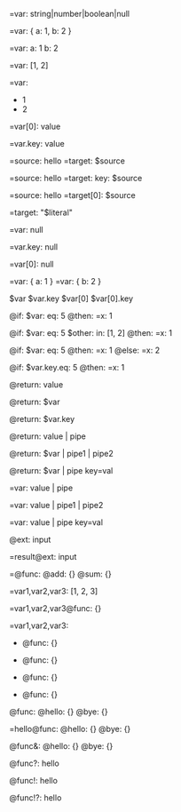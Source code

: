=var: string|number|boolean|null

=var: { a: 1, b: 2 }

=var:
  a: 1
  b: 2

=var: [1, 2]

=var:
  - 1
  - 2

=var[0]: value

=var.key: value

=source: hello
=target: $source

=source: hello
=target:
  key: $source

=source: hello
=target[0]: $source

=target: "$literal"

=var: null

=var.key: null

=var[0]: null

=var: { a: 1 }
=var: { b: 2 }

$var
$var.key
$var[0]
$var[0].key

@if:
  $var:
    eq: 5
@then:
  =x: 1

@if:
  $var:
    eq: 5
  $other:
    in: [1, 2]
@then:
  =x: 1

@if:
  $var:
    eq: 5
@then:
  =x: 1
@else:
  =x: 2

@if:
  $var.key.eq: 5
@then:
  =x: 1

@return: value

@return: $var

@return: $var.key

@return: value | pipe

@return: $var | pipe1 | pipe2

@return: $var | pipe key=val

=var: value | pipe

=var: value | pipe1 | pipe2

=var: value | pipe key=val

@ext: input

=result@ext: input

=@func:
  @add: {}
  @sum: {}

=var1,var2,var3: [1, 2, 3]

=var1,var2,var3\@func: {}

=var1,var2,var3:
  - @func: {}
  - @func: {}

- @func: {}
- @func: {}

@func:
  @hello: {}
  @bye: {}

=hello@func:
  @hello: {}
  @bye: {}

@func&:
  @hello: {}
  @bye: {}

@func?: hello

@func!: hello

@func!?: hello
